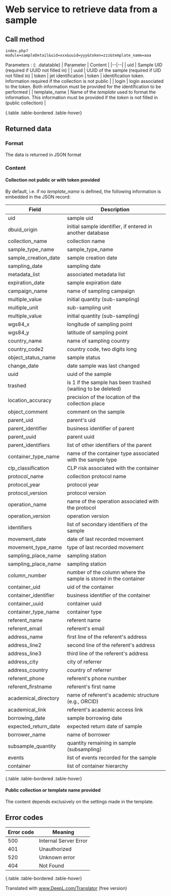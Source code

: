 # Web service to retrieve data from a sample

## Call method

	index.php?module=sampleDetail&uid=xxx&uuid=yyy&token=zzz&template_name=aaa

Parameters :
{: .datatable}
| Parameter | Content |
|--|--|
| uid | Sample UID (required if UUID not filled in) |
| uuid | UUID of the sample (required if UID not filled in) | token | jet identification
| token | identification token. Information required if the collection is not public |
| login | login associated to the token. Both information must be provided for the identification to be performed |
| template_name | Name of the *template* used to format the information. This information must be provided if the *token* is not filled in (public collection) |


{.table .table-bordered .table-hover}

## Returned data

### Format

The data is returned in JSON format

### Content

#### Collection not public or with token provided

By default, i.e. if no *template_name* is defined, the following information is embedded in the JSON record:

| Field | Description |
|--|--|
| uid | sample uid |
| dbuid_origin | initial sample identifier, if entered in another database | collection_name | collection_name | collection_name_name
| collection_name | collection name | sample_type_name |
| sample_type_name | sample_type_name |
| sample_creation_date | sample creation date | sampling_date | sampling_type_name |
| sampling_date | sampling date |
| metadata_list | associated metadata list |
| expiration_date | sample expiration date |
| campaign_name | name of sampling campaign | multiple_value | initial_quantity |
| multiple_value | initial quantity (sub-sampling) | multiple_unit | unit |
| multiple_unit | sub-sampling unit | identifier | business identifier of the sample  |
| multiple_value | initial quantity (sub-sampling) | multiple_unit | sub-sampling unit | identifier | sample business identifier | wgs84_x
| wgs84_x | longitude of sampling point |
wgs84_y | latitude of sampling point | country_name | country_name | country_name | country_name | country_name | country_name | country_name | country_name | country_name | country_name | country_name |
| country_name | name of sampling country | country_code2 |
| country_code2 | country code, two digits long |
| object_status_name | sample status | change_date |
| change_date | date sample was last changed | uuid | uuid |
| uuid | uuid of the sample |
| trashed | is 1 if the sample has been trashed (waiting to be deleted) | location_accuracy | precision |
| location_accuracy | precision of the location of the collection place | object_comment | comment |
| object_comment | comment on the sample |
| parent_uid | parent's uid |
| parent_identifier | business identifier of parent |
| parent_uuid | parent uuid |
| parent_identifiers | list of other identifiers of the parent |
| container_type_name | name of the container type associated with the sample type |
| clp_classification | CLP risk associated with the container |
| protocol_name | collection protocol name |
| protocol_year | protocol year |
| protocol_version | protocol version |
| operation_name | name of the operation associated with the protocol |
| operation_version | operation version |
| identifiers | list of secondary identifiers of the sample | movement_date |
| movement_date | date of last recorded movement |
| movement_type_name | type of last recorded movement |
| sampling_place_name | sampling station |
| sampling_place_name | sampling station | line_number | number of the row where the sample is stored in the container | column_number |
| column_number | number of the column where the sample is stored in the container |
| container_uid | uid of the container |
| container_identifier | business identifier of the container |
| container_uuid | container uuid |
| container_type_name | container type | container_id |
| referent_name | referent name | referent_email |
| referent_email | referent's email |
| address_name | first line of the referent's address |
| address_line2 | second line of the referent's address |
| address_line3 | third line of the referent's address |
| address_city | city of referrer |
| address_country | country of referrer |
| referent_phone | referent's phone number | referent_firstname | referent_name |
| referent_firstname | referent's first name |
| academical_directory | name of referent's academic structure (e.g., ORCID) | academic_link |
| academical_link | referent's academic access link |
| borrowing_date | sample borrowing date |
| expected_return_date | expected return date of sample |
| borrower_name | name of borrower | subsample_quantity |
| subsample_quantity | quantity remaining in sample (subsampling) |
| events | list of events recorded for the sample |
| container | list of container hierarchy |


{.table .table-bordered .table-hover}

#### Public collection or template name provided

The content depends exclusively on the settings made in the template.

## Error codes

| Error code | Meaning |
|--|--|
| 500 | Internal Server Error |
| 401 | Unauthorized |
| 520 | Unknown error |
| 404 | Not Found |


{.table .table-bordered .table-hover}

Translated with www.DeepL.com/Translator (free version)
